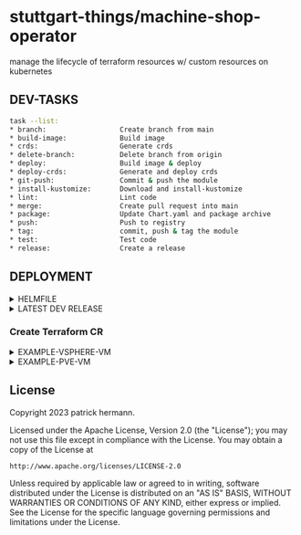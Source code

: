 # stuttgart-things/machine-shop-operator

manage the lifecycle of terraform resources w/ custom resources on kubernetes

## DEV-TASKS

```bash
task --list:
* branch:                  Create branch from main
* build-image:             Build image
* crds:                    Generate crds
* delete-branch:           Delete branch from origin
* deploy:                  Build image & deploy
* deploy-crds:             Generate and deploy crds
* git-push:                Commit & push the module
* install-kustomize:       Download and install-kustomize
* lint:                    Lint code
* merge:                   Create pull request into main
* package:                 Update Chart.yaml and package archive
* push:                    Push to registry
* tag:                     commit, push & tag the module
* test:                    Test code
* release:                 Create a release
```

## DEPLOYMENT

<details><summary>HELMFILE</summary>

## APPLY TO ENV

```bash
export VAULT_ADDR=https://vault-vsphere.labul.sva.de:8200
export VAULT_NAMESPACE=root
export VAULT_TOKEN=<VAULT_TOKEN>

helmfile diff --environment labul-vsphere
helmfile sync --environment labul-vsphere
```

</details>

<details><summary>LATEST DEV RELEASE</summary>

```yaml
cat <<EOF > ./values.yaml
secrets:
  vault:
    name: vault
    labels:
      app.kubernetes.io/component: manager
      app.kubernetes.io/created-by: machine-shop-operator
      app.kubernetes.io/instance: controller-manager
      app.kubernetes.io/part-of: machine-shop-operator
    dataType: stringData
    secretKVs:
      VAULT_NAMESPACE: <path:apps/data/vault#namespace>
      VAULT_ADDR: <path:apps/data/vault#addr>
      VAULT_ROLE_ID: <path:apps/data/vault#roleID>
      VAULT_SECRET_ID: <path:apps/data/vault#secretID>
EOF

helm upgrade --install machine-shop-operator \
oci://eu.gcr.io/stuttgart-things/machine-shop-operator --version v0.1.121 \
-n machine-shop-operator-system --values ./values.yaml --create-namespace
```

</details>


### Create Terraform CR

<details><summary>EXAMPLE-VSPHERE-VM</summary>

```yaml
---
apiVersion: machineshop.sthings.tiab.ssc.sva.de/v1beta1
kind: Terraform
metadata:
 name: sthings7
 namespace: terraform
 labels:
   app.kubernetes.io/created-by: machine-shop-operator
   app.kubernetes.io/name: terraform
   app.kubernetes.io/part-of: machine-shop-operator
spec:
 state: present
 variables:
  - vsphere_vm_name="sthings7"
  - vm_count=1
  - vm_num_cpus=8
  - vm_memory=4096
  - vm_disk_size=96
  - vsphere_vm_template="/LabUL/host/Cluster01/10.31.101.40/ubuntu22"
  - vsphere_vm_folder_path="stuttgart-things/testing"
  - vsphere_network="/LabUL/host/Cluster01/10.31.101.41/LAB-10.31.103"
  - vsphere_datastore="/LabUL/host/Cluster01/10.31.101.41/UL-ESX-SAS-01"
  - vsphere_resource_pool="/LabUL/host/Cluster01/Resources"
  - vsphere_datacenter="LabUL"
 backend:
  - access_key=apps/data/artifacts:accessKey
  - secret_key=apps/data/artifacts:secretKey
 module:
  - moduleName=sthings7
  - backendKey=sthings7.tfstate
  - moduleSourceUrl=https://artifacts.tiab.labda.sva.de/modules/vsphere-vm.zip
  - backendEndpoint=https://artifacts.app.4sthings.tiab.ssc.sva.de
  - backendRegion=main
  - backendBucket=vsphere-vm
  - tfProviderName=vsphere
  - tfProviderSource=hashicorp/vsphere
  - tfProviderVersion=2.5.1
  - tfVersion=1.6.5
 secrets:
  - vsphere_user=cloud/data/vsphere:username
  - vsphere_password=cloud/data/vsphere:password
  - vsphere_server=cloud/data/vsphere:ip
  - vm_ssh_user=cloud/data/vsphere:vm_ssh_user
  - vm_ssh_password=cloud/data/vsphere:vm_ssh_password
 template: vsphere-vm
 terraform-version: 1.6.5
```

</details>

<details><summary>EXAMPLE-PVE-VM</summary>

```yaml
apiVersion: machineshop.sthings.tiab.ssc.sva.de/v1beta1
kind: Terraform
metadata:
  name: terraform-pve-sample
  labels:
    app.kubernetes.io/name: terraform
    app.kubernetes.io/part-of: machine-shop-operator
    app.kubernetes.io/created-by: machine-shop-operator
spec:
  variables:
    - vm_name="machine-shop-operator-pve1"
    - vm_count=1
    - vm_num_cpus=6
    - vm_memory=8192
    - vm_template="u22-rke2-upi"
    - pve_network="vmbr101"
    - pve_datastore="v3700"
    - vm_disk_size="128G"
    - pve_folder_path="stuttgart-things"
    - pve_cluster_node="sthings-pve1"
  module:
    - moduleName=machine-shop-operator-pve1
    - backendKey=machine-shop-operator-pve1.tfstate
    - moduleSourceUrl=https://artifacts.app.sthings-pve.labul.sva.de/modules/proxmox-vm.zip
    - backendEndpoint=https://artifacts.app.sthings-pve.labul.sva.de
    - backendRegion=main
    - backendBucket=pve-vm
    - tfProviderName=proxmox
    - tfProviderSource=Telmate/proxmox
    - tfProviderVersion=2.9.14
    - tfVersion=1.6.5
  backend:
    - access_key=apps/data/artifacts:rootUser
    - secret_key=apps/data/artifacts:rootPassword
  secrets:
    - pve_api_url=cloud/data/pve:api_url
    - pve_api_user=cloud/data/pve:api_user
    - pve_api_password=cloud/data/pve:api_password
    - vm_ssh_user=cloud/data/pve:ssh_user
    - vm_ssh_password=cloud/data/pve:ssh_password
  terraform-version: 1.6.5
  template: pve-vm
```

</details>

## License

Copyright 2023 patrick hermann.

Licensed under the Apache License, Version 2.0 (the "License");
you may not use this file except in compliance with the License.
You may obtain a copy of the License at

    http://www.apache.org/licenses/LICENSE-2.0

Unless required by applicable law or agreed to in writing, software
distributed under the License is distributed on an "AS IS" BASIS,
WITHOUT WARRANTIES OR CONDITIONS OF ANY KIND, either express or implied.
See the License for the specific language governing permissions and
limitations under the License.
